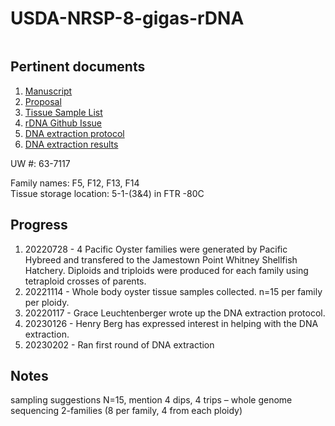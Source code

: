 # USDA-NRSP-8-gigas-rDNA

![]()

## Pertinent documents
1. [Manuscript]()
2. [Proposal](https://github.com/mattgeorgephd/USDA-NRSP-8-gigas-rDNA/blob/939c3271038ea9007e09eb1bd4ca4151e1636aad/proposal/George-NRSP8_2022.pdf)
3. [Tissue Sample List](https://github.com/mattgeorgephd/USDA-NRSP-8-gigas-rDNA/blob/f83756e93d4fb7ebf40c31b2095f9e4749f7cff3/morphometrics/morphometrics.xlsx)
4. [rDNA Github Issue](https://github.com/RobertsLab/resources/issues/1304)
5. [DNA extraction protocol](https://docs.google.com/document/d/1_qi5NZfPaGzD9gh-u01s8uGYy2OMPolZeltc9XMIE9M/edit?usp=sharing)
6. [DNA extraction results](https://docs.google.com/spreadsheets/d/1mT-RngtGx3yUCDWR5lFlwokGhHqkjkrOQ7xhuaMOPes/edit?usp=sharing)

UW #: 63-7117

Family names: F5, F12, F13, F14 </br>
Tissue storage location: 5-1-(3&4) in FTR -80C

## Progress
1. 20220728 - 4 Pacific Oyster families were generated by Pacific Hybreed and transfered to the Jamestown Point Whitney Shellfish Hatchery. Diploids and triploids were produced for each family using tetraploid crosses of parents. 
2. 20221114 - Whole body oyster tissue samples collected. n=15 per family per ploidy.
3. 20220117 - Grace Leuchtenberger wrote up the DNA extraction protocol.
4. 20230126 - Henry Berg has expressed interest in helping with the DNA extraction.
5. 20230202 - Ran first round of DNA extraction

## Notes
sampling suggestions
N=15, mention
4 dips, 4 trips – whole genome sequencing 
2-families (8 per family, 4 from each ploidy)

